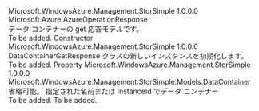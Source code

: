 <Type Name="DataContainerGetResponse" FullName="Microsoft.WindowsAzure.Management.StorSimple.Models.DataContainerGetResponse">
  <TypeSignature Language="C#" Value="public class DataContainerGetResponse : Microsoft.Azure.AzureOperationResponse" />
  <TypeSignature Language="ILAsm" Value=".class public auto ansi beforefieldinit DataContainerGetResponse extends Microsoft.Azure.AzureOperationResponse" />
  <TypeSignature Language="DocId" Value="T:Microsoft.WindowsAzure.Management.StorSimple.Models.DataContainerGetResponse" />
  <TypeSignature Language="VB.NET" Value="Public Class DataContainerGetResponse&#xA;Inherits AzureOperationResponse" />
  <TypeSignature Language="F#" Value="type DataContainerGetResponse = class&#xA;    inherit AzureOperationResponse" />
  <AssemblyInfo>
    <AssemblyName>Microsoft.WindowsAzure.Management.StorSimple</AssemblyName>
    <AssemblyVersion>1.0.0.0</AssemblyVersion>
  </AssemblyInfo>
  <Base>
    <BaseTypeName>Microsoft.Azure.AzureOperationResponse</BaseTypeName>
  </Base>
  <Interfaces />
  <Docs>
    <summary>
            データ コンテナーの get 応答モデルです。
            </summary>
    <remarks>To be added.</remarks>
  </Docs>
  <Members>
    <Member MemberName=".ctor">
      <MemberSignature Language="C#" Value="public DataContainerGetResponse ();" />
      <MemberSignature Language="ILAsm" Value=".method public hidebysig specialname rtspecialname instance void .ctor() cil managed" />
      <MemberSignature Language="DocId" Value="M:Microsoft.WindowsAzure.Management.StorSimple.Models.DataContainerGetResponse.#ctor" />
      <MemberSignature Language="VB.NET" Value="Public Sub New ()" />
      <MemberType>Constructor</MemberType>
      <AssemblyInfo>
        <AssemblyName>Microsoft.WindowsAzure.Management.StorSimple</AssemblyName>
        <AssemblyVersion>1.0.0.0</AssemblyVersion>
      </AssemblyInfo>
      <Parameters />
      <Docs>
        <summary>
            DataContainerGetResponse クラスの新しいインスタンスを初期化します。
            </summary>
        <remarks>To be added.</remarks>
      </Docs>
    </Member>
    <Member MemberName="DataContainerInfo">
      <MemberSignature Language="C#" Value="public Microsoft.WindowsAzure.Management.StorSimple.Models.DataContainer DataContainerInfo { get; set; }" />
      <MemberSignature Language="ILAsm" Value=".property instance class Microsoft.WindowsAzure.Management.StorSimple.Models.DataContainer DataContainerInfo" />
      <MemberSignature Language="DocId" Value="P:Microsoft.WindowsAzure.Management.StorSimple.Models.DataContainerGetResponse.DataContainerInfo" />
      <MemberSignature Language="VB.NET" Value="Public Property DataContainerInfo As DataContainer" />
      <MemberSignature Language="F#" Value="member this.DataContainerInfo : Microsoft.WindowsAzure.Management.StorSimple.Models.DataContainer with get, set" Usage="Microsoft.WindowsAzure.Management.StorSimple.Models.DataContainerGetResponse.DataContainerInfo" />
      <MemberType>Property</MemberType>
      <AssemblyInfo>
        <AssemblyName>Microsoft.WindowsAzure.Management.StorSimple</AssemblyName>
        <AssemblyVersion>1.0.0.0</AssemblyVersion>
      </AssemblyInfo>
      <ReturnValue>
        <ReturnType>Microsoft.WindowsAzure.Management.StorSimple.Models.DataContainer</ReturnType>
      </ReturnValue>
      <Docs>
        <summary>
            省略可能。 指定された名前または InstanceId でデータ コンテナー
            </summary>
        <value>To be added.</value>
        <remarks>To be added.</remarks>
      </Docs>
    </Member>
  </Members>
</Type>